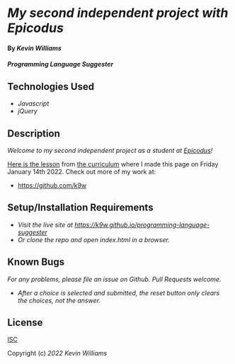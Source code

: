 # _My second independent project with Epicodus_

#### By _**Kevin Williams**_

#### _Programming Language Suggester_

## Technologies Used

* _Javascript_
* _jQuery_

## Description

_Welcome to my second independent project as a student at
[Epicodus](https://epicodus.com)!_

[Here is the
lesson](https://www.learnhowtoprogram.com/introduction-to-programming/javascript-and-jquery/javascript-and-jquery-independent-project)
from [the curriculum](https://learnhowtoprogram.com) where I made this
page on Friday January 14th 2022. Check out more of my work at:

 * https://github.com/k9w


## Setup/Installation Requirements

* _Visit the live site at https://k9w.github.io/programming-language-suggester_
* _Or clone the repo and open index.html in a browser._


## Known Bugs

_For any problems, please file an issue on Github. Pull Requests welcome._

- _After a choice is selected and submitted, the reset button only
clears the choices, not the answer._


## License

[ISC](https://choosealicense.com/licenses/isc)

Copyright (c) _2022_ _Kevin Williams_
